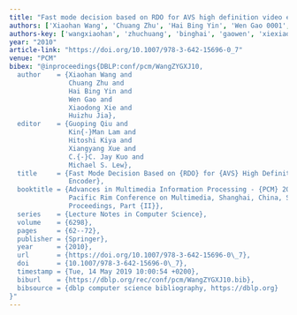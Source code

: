 ```yaml
---
title: "Fast mode decision based on RDO for AVS high definition video encoder"
authors: ['Xiaohan Wang', 'Chuang Zhu', 'Hai Bing Yin', 'Wen Gao 0001', 'Xiaodong Xie', 'Huizhu Jia']
authors-key: ['wangxiaohan', 'zhuchuang', 'binghai', 'gaowen', 'xiexiaodong', 'jiahuizhu']
year: "2010"
article-link: "https://doi.org/10.1007/978-3-642-15696-0_7"
venue: "PCM"
bibex: "@inproceedings{DBLP:conf/pcm/WangZYGXJ10,
  author    = {Xiaohan Wang and
               Chuang Zhu and
               Hai Bing Yin and
               Wen Gao and
               Xiaodong Xie and
               Huizhu Jia},
  editor    = {Guoping Qiu and
               Kin{-}Man Lam and
               Hitoshi Kiya and
               Xiangyang Xue and
               C.{-}C. Jay Kuo and
               Michael S. Lew},
  title     = {Fast Mode Decision Based on {RDO} for {AVS} High Definition Video
               Encoder},
  booktitle = {Advances in Multimedia Information Processing - {PCM} 2010 - 11th
               Pacific Rim Conference on Multimedia, Shanghai, China, September 2010,
               Proceedings, Part {II}},
  series    = {Lecture Notes in Computer Science},
  volume    = {6298},
  pages     = {62--72},
  publisher = {Springer},
  year      = {2010},
  url       = {https://doi.org/10.1007/978-3-642-15696-0\_7},
  doi       = {10.1007/978-3-642-15696-0\_7},
  timestamp = {Tue, 14 May 2019 10:00:54 +0200},
  biburl    = {https://dblp.org/rec/conf/pcm/WangZYGXJ10.bib},
  bibsource = {dblp computer science bibliography, https://dblp.org}
}"
---
```

